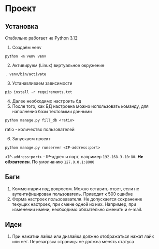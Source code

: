 # Проект

## Установка
Стабильно работает на Python 3.12
1. Создаём venv
```
python -m venv venv
```
2. Активируем (Linux) виртуальное окружение
```
. venv/bin/activate
```
3. Устанавливаем зависимости
```
pip install -r requirements.txt
```
4. Далее необходимо настроить бд
5. После того, как БД настроена можно использовать команду, для наполнения базы тестовыми данными
```
python manage.py fill_db <ratio>
```
ratio - количество пользователей

6. Запускаем проект  
```
python manage.py runserver <IP-address:port>
```
`<IP-address:port>` - IP-адрес и порт, например `192.168.3.10:80`. **Не обязателен**. По умолчанию `127.0.0.1:8000`

## Баги
1. Комментарии под вопросом. Можно оставить ответ, если не аутентифицирован пользователь. Приводит к 500 ошибке
2. Форма настроек пользовавателя. Не допускается сохранение текущих настроек, при смене одной из них. Например, при изменении имени, необходимо обязательно сменить и e-mail.

## Идеи
1. При нажатии лайка или дизлайка должно отображаться нажат лайк или нет. Перезагрзка страницы не должна менять статуса